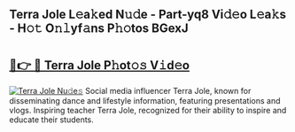 ## Terra Jole L𝚎a𝚔ed N𝚞𝚍e - Part-yq8 Vi𝚍𝚎o L𝚎a𝚔s - H𝚘𝚝 O𝚗𝚕yf𝚊ns P𝚑𝚘tos BGexJ

# <h2><a href="http://kf55v8q.oniu.top/?m=Terra+Jole">🔗👉 🔴 Terra Jole P𝚑ot𝚘𝚜 V𝚒d𝚎o</a></h2>

[![Terra Jole Nu𝚍e𝚜](https://i.imgur.com/0qMVB7G.gif)](http://kf55v8q.oniu.top/?m=Terra+Jole)
Social media influencer Terra Jole, known for disseminating dance and lifestyle information, featuring presentations and vlogs. Inspiring teacher Terra Jole, recognized for their ability to inspire and educate their students.  
